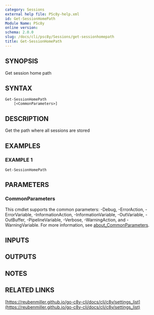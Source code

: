 ```yaml
---
category: Sessions
external help file: PSc8y-help.xml
id: Get-SessionHomePath
Module Name: PSc8y
online version:
schema: 2.0.0
slug: /docs/cli/psc8y/Sessions/get-sessionhomepath
title: Get-SessionHomePath
---
```




## SYNOPSIS
Get session home path

## SYNTAX

```
Get-SessionHomePath
	[<CommonParameters>]
```

## DESCRIPTION
Get the path where all sessions are stored

## EXAMPLES

### EXAMPLE 1
```
Get-SessionHomePath
```

## PARAMETERS

### CommonParameters
This cmdlet supports the common parameters: -Debug, -ErrorAction, -ErrorVariable, -InformationAction, -InformationVariable, -OutVariable, -OutBuffer, -PipelineVariable, -Verbose, -WarningAction, and -WarningVariable. For more information, see [about_CommonParameters](http://go.microsoft.com/fwlink/?LinkID=113216).

## INPUTS

## OUTPUTS

## NOTES

## RELATED LINKS

[https://reubenmiller.github.io/go-c8y-cli/docs/cli/c8y/settings_list](https://reubenmiller.github.io/go-c8y-cli/docs/cli/c8y/settings_list)

